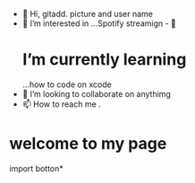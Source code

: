 - 👋 Hi, gitadd. picture and user name 
- 👀 I’m interested in ...Spotify streamign - 🌱 <h1>I’m currently learning</h1>...how
to code on xcode 
- 💞️ I’m looking to collaborate on anythimg 
- 📫 How to reach me .
<h1>welcome to my page</h1> import botton*


<!---
blake1115/blake1115 is a ✨ special ✨ repository because its `README.md` (this file) appears on your GitHub profile.
You can click the Preview link to take a look at your changes.
--->

